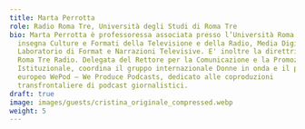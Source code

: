 ```yaml
---
title: Marta Perrotta
role: Radio Roma Tre, Università degli Studi di Roma Tre
bio: Marta Perrotta è professoressa associata presso l’Università Roma Tre, dove
  insegna Culture e Formati della Televisione e della Radio, Media Digitali e
  Laboratorio di Format e Narrazioni Televisive. E' inoltre la direttrice di
  Roma Tre Radio. Delegata del Rettore per la Comunicazione e la Promozione
  Istituzionale, coordina il gruppo internazionale Donne in onda e il progetto
  europeo WePod – We Produce Podcasts, dedicato alle coproduzioni
  transfrontaliere di podcast giornalistici.
draft: true
image: images/guests/cristina_originale_compressed.webp
weight: 5
---
```

